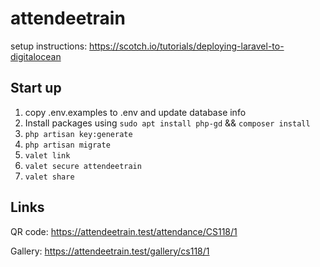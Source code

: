 # attendeetrain
setup instructions: https://scotch.io/tutorials/deploying-laravel-to-digitalocean
## Start up
1. copy .env.examples to .env and update database info
2. Install packages using `sudo apt install php-gd` && `composer install`
3. `php artisan key:generate`
4. `php artisan migrate`
5. `valet link`
6. `valet secure attendeetrain`
7. `valet share`

## Links
QR code: https://attendeetrain.test/attendance/CS118/1

Gallery: https://attendeetrain.test/gallery/cs118/1

